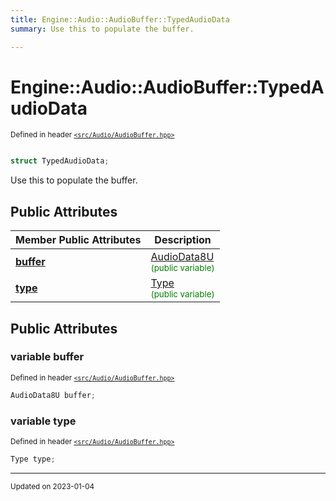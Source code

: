 ```yaml
---
title: Engine::Audio::AudioBuffer::TypedAudioData
summary: Use this to populate the buffer. 

---
```


# Engine::Audio::AudioBuffer::TypedAudioData

<sup>Defined in header [`<src/Audio/AudioBuffer.hpp>`](/files/AudioBuffer_8hpp.md#file-audiobuffer.hpp)</sup>



```cpp

struct TypedAudioData;
```

Use this to populate the buffer. 


## Public Attributes

| Member Public Attributes| Description    |
| -------------- | -------------- |
| **[buffer](/classes/structEngine_1_1Audio_1_1AudioBuffer_1_1TypedAudioData.md#variable-buffer)** | [AudioData8U](/classes/classEngine_1_1Audio_1_1AudioBuffer.md#typedef-audiodata8u)<br> <sup><span style="color:green">(public variable)</span></sup> |
| **[type](/classes/structEngine_1_1Audio_1_1AudioBuffer_1_1TypedAudioData.md#variable-type)** | [Type](/classes/classEngine_1_1Audio_1_1AudioBuffer.md#enum-type)<br> <sup><span style="color:green">(public variable)</span></sup> |





## Public Attributes

### variable buffer

<sup>Defined in header [`<src/Audio/AudioBuffer.hpp>`](/files/AudioBuffer_8hpp.md#file-audiobuffer.hpp)</sup>
```cpp
AudioData8U buffer;
```


### variable type

<sup>Defined in header [`<src/Audio/AudioBuffer.hpp>`](/files/AudioBuffer_8hpp.md#file-audiobuffer.hpp)</sup>
```cpp
Type type;
```


-------------------------------

<sub>Updated on 2023-01-04</sub>